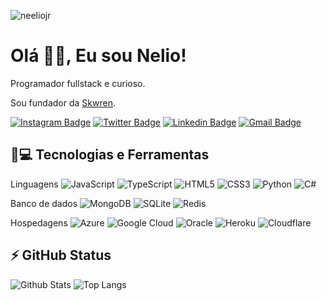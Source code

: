 <p align="left"><img src="https://komarev.com/ghpvc/?username=neeliojr" alt="neeliojr" /></p>


<h1 align = "justify"> Olá 👋🏼, Eu sou Nelio!</h1>
<p align = "justify">Programador fullstack e curioso.</p>

Sou fundador da [Skwren](https://skwren.com).

[![Instagram Badge](https://img.shields.io/badge/-neeliojr-purple?style=flat-square&logo=instagram&logoColor=white&link=https://instagram.com/nelioalvesjunior)](https://instagram.com/nelioalvesjunior)
[![Twitter Badge](https://img.shields.io/badge/-neeliojr-blue?style=flat-square&logo=Twitter&logoColor=white&link=https:twitter.com/oilenj)](https:twitter.com/oilenj)
[![Linkedin Badge](https://img.shields.io/badge/-neeliojr-blue?style=flat-square&logo=Linkedin&logoColor=white&link=https://www.linkedin.com/in/nelio-júnior-349540207/)](https://www.linkedin.com/in/nelio-júnior-349540207)
[![Gmail Badge](https://img.shields.io/badge/-neeliojr@gmail.com-c14438?style=flat-square&logo=Gmail&logoColor=white&link=mailto:neeliojr@gmail.com)](mailto:neeliojr@gmail.com)


## 🚀💻 Tecnologias e Ferramentas

Linguagens
![JavaScript]((https://camo.githubusercontent.com/16bbe3c62e06c0099a8bd86816b7993b3eb49d8cd21eb74c7bff7db7dc3787b7/68747470733a2f2f63646e2e6a7364656c6976722e6e65742f67682f64657669636f6e732f64657669636f6e2f69636f6e732f6a6176617363726970742f6a6176617363726970742d6f726967696e616c2e737667))
![TypeScript]((https://camo.githubusercontent.com/4478f70ad623b56fecc3f4f26be3bd2cbbfed80dc7d9a1b0492aa60fb79371f6/68747470733a2f2f63646e2e6a7364656c6976722e6e65742f67682f64657669636f6e732f64657669636f6e2f69636f6e732f747970657363726970742f747970657363726970742d6f726967696e616c2e737667))
![HTML5]((https://camo.githubusercontent.com/f2ce4039c99cf35adde738583ab0fbcd60eaafccf1e949884bda91d0b5c819ce/68747470733a2f2f63646e2e6a7364656c6976722e6e65742f67682f64657669636f6e732f64657669636f6e2f69636f6e732f68746d6c352f68746d6c352d6f726967696e616c2e737667))
![CSS3](https://camo.githubusercontent.com/0da944f181647261c840e34b20ed7e3ca44ddc150869c6ea550cf98d06c81a37/68747470733a2f2f63646e2e6a7364656c6976722e6e65742f67682f64657669636f6e732f64657669636f6e2f69636f6e732f637373332f637373332d6f726967696e616c2e737667)
![Python](https://camo.githubusercontent.com/5603e24b61199730db8d47721aeb6b7e6e0517ee6f43bb6762552a4d625607c9/68747470733a2f2f63646e2e6a7364656c6976722e6e65742f67682f64657669636f6e732f64657669636f6e2f69636f6e732f707974686f6e2f707974686f6e2d6f726967696e616c2e737667)
![C#](https://img.shields.io/badge/-Bootstrap-563D7C?style=flat-square&logo=bootstrap](https://camo.githubusercontent.com/2c29ff7ea413e3999d1959480f5aa128bb5c0769ac41bb95ac15ef66196d1a38/68747470733a2f2f63646e2e6a7364656c6976722e6e65742f67682f64657669636f6e732f64657669636f6e2f69636f6e732f6373686172702f6373686172702d6f726967696e616c2e737667))

Banco de dados
![MongoDB]((https://camo.githubusercontent.com/1147736def331194724c4fc8fef6614f232cf2be4e7efacf98224df429c6868b/68747470733a2f2f63646e2e73696d706c6569636f6e732e6f72672f6d6f6e676f64622f343741323438))
![SQLite]((https://camo.githubusercontent.com/ebbd9cef967151a05efafba4563f06bf72f094344de4c708d96c92bdfb6807e6/68747470733a2f2f63646e2e73696d706c6569636f6e732e6f72672f73716c6974652f303033423537))
![Redis]((https://camo.githubusercontent.com/8224a9a848cb00939124391229575768fb9483e7f7032094cbbc51e0377e1e06/68747470733a2f2f63646e2e6a7364656c6976722e6e65742f67682f64657669636f6e732f64657669636f6e2f69636f6e732f72656469732f72656469732d6f726967696e616c2e737667))

Hospedagens
![Azure]((https://camo.githubusercontent.com/28dc3b76b3c1b96d3103d89c610ef66a96ca8138c908bfd65a66448c2879a7f6/68747470733a2f2f63646e2e6a7364656c6976722e6e65742f67682f64657669636f6e732f64657669636f6e2f69636f6e732f617a7572652f617a7572652d6f726967696e616c2e737667))
![Google Cloud]((https://camo.githubusercontent.com/82487162643feae93155aa0a432ca525c8a5ba8e10b1a323510e879a813356fd/68747470733a2f2f63646e2e6a7364656c6976722e6e65742f67682f64657669636f6e732f64657669636f6e2f69636f6e732f676f6f676c65636c6f75642f676f6f676c65636c6f75642d6f726967696e616c2e737667))
![Oracle]((https://camo.githubusercontent.com/df3efcdce7119f8f5f89d7e1e395e90b64031ba68a9f5996c3a3cda8c9f95153/68747470733a2f2f63646e2e73696d706c6569636f6e732e6f72672f6f7261636c652f463830303030))
![Heroku]((https://camo.githubusercontent.com/45dec644ca5356222d79cb2211c90bebfd3df04bf0bae68c32838aff9beff564/68747470733a2f2f63646e2e6a7364656c6976722e6e65742f67682f64657669636f6e732f64657669636f6e2f69636f6e732f6865726f6b752f6865726f6b752d6f726967696e616c2e737667))
![Cloudflare]((https://camo.githubusercontent.com/e59e81a7bef75eb6ef98ab6157b4044c6d16d12aac1808224fd77a7f983e1259/68747470733a2f2f63646e2e73696d706c6569636f6e732e6f72672f636c6f7564666c6172652f463338303230))


## ⚡ GitHub Status

![Github Stats](https://github-readme-stats.vercel.app/api?username=neeliojr&show_icons=true&count_private=true&show_icons=true&include_all_commits=true)
![Top Langs](https://github-readme-stats.vercel.app/api/top-langs/?username=neeliojr&hide=TeX&layout=compact)


